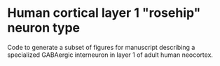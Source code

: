 # Human cortical layer 1 "rosehip" neuron type
Code to generate a subset of figures for manuscript describing a specialized GABAergic interneuron in layer 1 of adult human neocortex.

